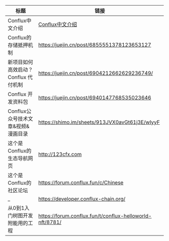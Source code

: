 |标题|链接|
|---|---|
|Conflux中文介绍|[Conflux中文介绍](/resources/Conflux中文介绍20211015.pdf)
Conflux的存储抵押机制| https://juejin.cn/post/6855551378123653127
新项目如何高效启动？Conflux 代付机制|https://juejin.cn/post/6904212662629236749/
Conflux 开发资料包|https://juejin.cn/post/6940147768535023646
Conflux公众号技术文章&视频&漫画目录|https://shimo.im/sheets/913JVX0avGt61j3E/wIyyF
这个是Conflux的生态导航网页|http://123cfx.com
这个是Conflux的社区论坛|https://forum.conflux.fun/c/Chinese
_| https://developer.conflux-chain.org/
从0到1入门树图开发附能用的工程|https://forum.conflux.fun/t/conflux-helloworld-nft/8781/